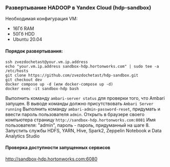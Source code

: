 ### Развертывание HADOOP в Yandex Cloud (hdp-sandbox)
Необходимая конфигурация VM: 
- 16Гб RAM
- 50Гб HDD
- Ubuntu 20.04

#### Порядок развертывания:
```
ssh zvezdochetast@your.vm.ip.address
echo "your.vm.ip.address sandbox-hdp.hortonworks.com" | sudo tee -a /etc/hosts
git clone https://github.com/zvezdochetast/hdp-sandbox.git
git checkout dev
docker compose up -d (или docker-compose up -d)
docker exec -it sandbox-hdp bash
```
Выполнить команду `ambari-server status` для проверки того, что Ambari запущен. В выводе команды должно присутствовать `Ambari Server running`
Выполнить команду `ambari-admin-password-reset`, придумать и ввести пароль пользователя `admin`.
Открыть в браузере своего компьютера страницу `http://sandbox-hdp.hortonworks.com:8081`
Имя пользователя: "admin", пароль - пароль, придуманный на шаге 8.
Запустить службы HDFS, YARN, Hive, Spark2, Zeppelin Notebook и Data Analytics Studio

#### Проверка доступности запущенных сервисов
http://sandbox-hdp.hortonworks.com:6080
